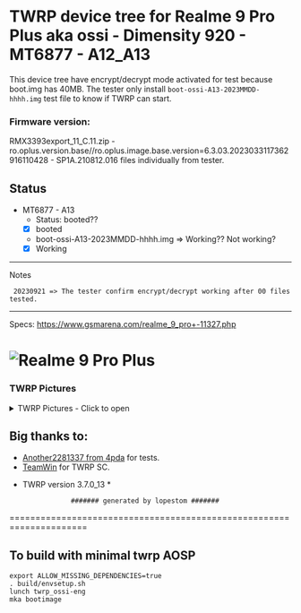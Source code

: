 # TWRP device tree for Realme 9 Pro Plus aka ossi - Dimensity 920 - MT6877 - A12_A13

This device tree have encrypt/decrypt mode activated for test because boot.img has 40MB. 
The tester only install `boot-ossi-A13-2023MMDD-hhhh.img` test file to know if TWRP can start.

### Firmware version:
RMX3393export_11_C.11.zip - ro.oplus.version.base//ro.oplus.image.base.version=6.3.03.2023033117362916110428 - SP1A.210812.016
files individually from tester.

## Status
- MT6877 - A13
  - Status: booted??
  - [X] booted

   - boot-ossi-A13-2023MMDD-hhhh.img => Working?? Not working?
  - [X] Working
------------------------------------
Notes

     20230921 => The tester confirm encrypt/decrypt working after 00 files tested.
------------------------------------

Specs: https://www.gsmarena.com/realme_9_pro+-11327.php

![Realme 9 Pro Plus](https://fdn2.gsmarena.com/vv/pics/realme/realme-9-pro-plus-1.jpg)
===================================================================== 

### TWRP Pictures
<details><summary>TWRP Pictures - Click to open</summary>
<p>

![TWRP Logo](https://github.com/lopestom/)
![Decryption](https://github.com/lopestom/)
![Decrypted](https://github.com/lopestom/)
![MicroSD](https://github.com/lopestom/)
![Internal Storage](https://github.com/lopestom/)
</p>
</details>

## Big thanks to:
- [Another2281337 from 4pda](https://4pda.to/forum/index.php?showuser=5705704) for tests.
- [TeamWin](https://github.com/TeamWin) for TWRP SC.
* TWRP version 3.7.0_13 *

                  ####### generated by lopestom #######
===================================================================== 

## To build with minimal twrp AOSP
```
export ALLOW_MISSING_DEPENDENCIES=true
. build/envsetup.sh
lunch twrp_ossi-eng
mka bootimage
```

